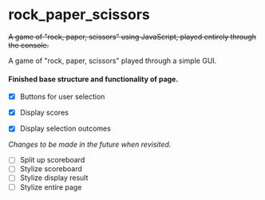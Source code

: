 # rock_paper_scissors
~~A game of "rock, paper, scissors" using JavaScript, played entirely through the console.~~

A game of "rock, paper, scissors" played through a simple GUI.

#### **Finished base structure and functionality of page.** 

- [x] Buttons for user selection
- [x] Display scores
- [x] Display selection outcomes


*Changes to be made in the future when revisited.*
- [ ] Split up scoreboard
- [ ] Stylize scoreboard
- [ ] Stylize display result
- [ ] Stylize entire page

